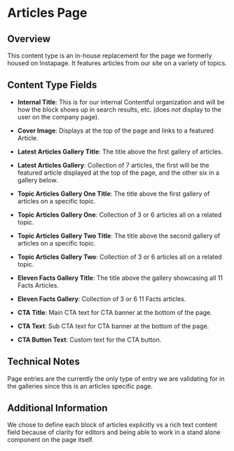 # Articles Page

## Overview

This content type is an in-house replacement for the page we formerly housed on Instapage. It features articles from our site on a variety of topics.

## Content Type Fields

-   **Internal Title**: This is for our internal Contentful organization and will be how the block shows up in search results, etc. (does _not_ display to the user on the company page).

-   **Cover Image**: Displays at the top of the page and links to a featured Article.

-   **Latest Articles Gallery Title**: The title above the first gallery of articles.

-   **Latest Articles Gallery**: Collection of 7 articles, the first will be the featured article displayed at the top of the page, and the other six in a gallery below.

-   **Topic Articles Gallery One Title**: The title above the first gallery of articles on a specific topic.

-   **Topic Articles Gallery One**: Collection of 3 or 6 articles all on a related topic.

-   **Topic Articles Gallery Two Title**: The title above the second gallery of articles on a specific topic.

-   **Topic Articles Gallery Two**: Collection of 3 or 6 articles all on a related topic.

-   **Eleven Facts Gallery Title**: The title above the gallery showcasing all 11 Facts Articles.

-   **Eleven Facts Gallery**: Collection of 3 or 6 11 Facts articles.

-   **CTA Title**: Main CTA text for CTA banner at the bottom of the page.

-   **CTA Text**: Sub CTA text for CTA banner at the bottom of the page.

-   **CTA Button Text**: Custom text for the CTA button.

## Technical Notes

Page entries are the currently the only type of entry we are validating for in the galleries since this is an articles specific page.

## Additional Information

We chose to define each block of articles explicitly vs a rich text content field because of clarity for editors and being able to work in a stand alone component on the page itself.

